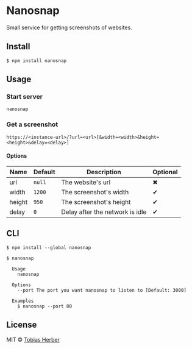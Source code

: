 # Nanosnap

Small service for getting screenshots of websites. 

## Install

```
$ npm install nanosnap
```

## Usage

### Start server

```
nanosnap
```

### Get a screenshot

```
https://<instance-url>/?url=<url>[&width=<width>&height=<height>&delay=<delay>]
```

#### Options

| Name   | Default | Description                     | Optional |
| -----  | ------- | ------------------------------- | -------- |
| url    | `null`  | The website's url               | ✖       |
| width  | `1200`  | The screenshot's width          | ✔       |
| height | `950`   | The screenshot's height         | ✔       |
| delay  | `0`     | Delay after the network is idle | ✔       |

## CLI

```
$ npm install --global nanosnap
```

```
$ nanosnap

  Usage
    nanosnap

  Options
    --port The port you want nanosnap to listen to [Default: 3000]

  Examples
    $ nanosnap --port 80
```

## License

MIT © [Tobias Herber](http://tobihrbr.com)
